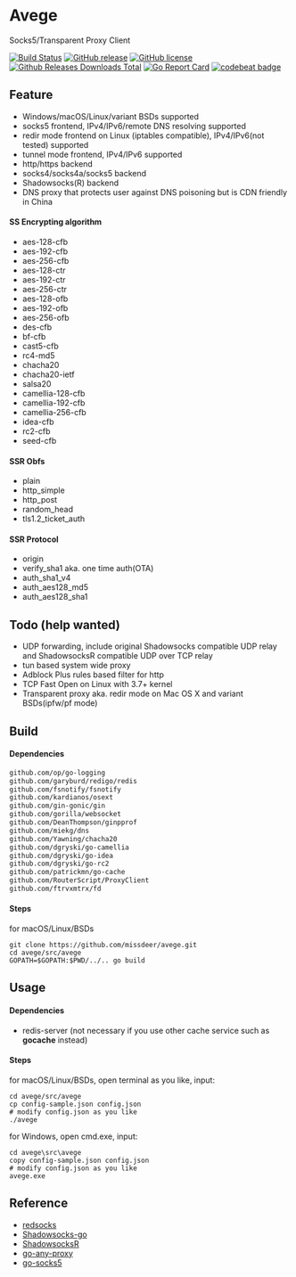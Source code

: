 # Avege

Socks5/Transparent Proxy Client

[![Build Status](https://travis-ci.org/missdeer/avege.svg?branch=master)](https://travis-ci.org/missdeer/avege)
[![GitHub release](https://img.shields.io/github/release/missdeer/avege.svg?maxAge=2592000)](https://github.com/missdeer/avege/releases) 
[![GitHub license](https://img.shields.io/badge/license-MIT-blue.svg)](https://raw.githubusercontent.com/missdeer/avege/master/LICENSE) 
[![Github Releases Downloads Total](https://img.shields.io/github/downloads/missdeer/avege/total.svg)](https://github.com/missdeer/avege/releases)
[![Go Report Card](https://goreportcard.com/badge/github.com/missdeer/avege)](https://goreportcard.com/report/github.com/missdeer/avege)
[![codebeat badge](https://codebeat.co/badges/1cf94e1d-9b1a-4834-b9ae-a99df311273e)](https://codebeat.co/projects/github-com-missdeer-avege-master)

## Feature

* Windows/macOS/Linux/variant BSDs supported
* socks5 frontend, IPv4/IPv6/remote DNS resolving supported
* redir mode frontend on Linux (iptables compatible), IPv4/IPv6(not tested) supported
* tunnel mode frontend, IPv4/IPv6 supported
* http/https backend
* socks4/socks4a/socks5 backend
* Shadowsocks(R) backend
* DNS proxy that protects user against DNS poisoning but is CDN friendly in China

#### SS Encrypting algorithm

* aes-128-cfb
* aes-192-cfb
* aes-256-cfb
* aes-128-ctr
* aes-192-ctr
* aes-256-ctr
* aes-128-ofb
* aes-192-ofb
* aes-256-ofb
* des-cfb
* bf-cfb
* cast5-cfb
* rc4-md5
* chacha20
* chacha20-ietf
* salsa20
* camellia-128-cfb
* camellia-192-cfb
* camellia-256-cfb
* idea-cfb
* rc2-cfb
* seed-cfb

#### SSR Obfs

* plain
* http_simple
* http_post
* random_head
* tls1.2_ticket_auth

#### SSR Protocol

* origin
* verify_sha1 aka. one time auth(OTA)
* auth_sha1_v4
* auth_aes128_md5
* auth_aes128_sha1

## Todo (help wanted)

* UDP forwarding, include original Shadowsocks compatible UDP relay and ShadowsocksR compatible UDP over TCP relay
* tun based system wide proxy
* Adblock Plus rules based filter for http
* TCP Fast Open on Linux with 3.7+ kernel
* Transparent proxy aka. redir mode on Mac OS X and variant BSDs(ipfw/pf mode)

## Build

#### Dependencies

```txt
github.com/op/go-logging
github.com/garyburd/redigo/redis
github.com/fsnotify/fsnotify
github.com/kardianos/osext
github.com/gin-gonic/gin
github.com/gorilla/websocket
github.com/DeanThompson/ginpprof
github.com/miekg/dns
github.com/Yawning/chacha20
github.com/dgryski/go-camellia
github.com/dgryski/go-idea
github.com/dgryski/go-rc2
github.com/patrickmn/go-cache
github.com/RouterScript/ProxyClient
github.com/ftrvxmtrx/fd
```

#### Steps

for macOS/Linux/BSDs

```shell
git clone https://github.com/missdeer/avege.git
cd avege/src/avege
GOPATH=$GOPATH:$PWD/../.. go build 
```

## Usage

#### Dependencies

* redis-server (not necessary if you use other cache service such as **gocache** instead)

#### Steps

for macOS/Linux/BSDs, open terminal as you like, input:

```shell
cd avege/src/avege
cp config-sample.json config.json
# modify config.json as you like
./avege
```

for Windows, open cmd.exe, input:

```shell
cd avege\src\avege
copy config-sample.json config.json
# modify config.json as you like
avege.exe
```

## Reference

* [redsocks](https://github.com/darkk/redsocks)
* [Shadowsocks-go](https://github.com/shadowsocks/shadowsocks-go)
* [ShadowsocksR](https://github.com/breakwa11/shadowsocks-csharp)
* [go-any-proxy](https://github.com/freskog/go-any-proxy)
* [go-socks5](https://github.com/armon/go-socks5)
